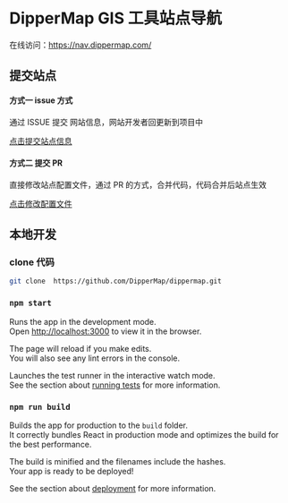 # DipperMap GIS 工具站点导航

在线访问：https://nav.dippermap.com/

## 提交站点

#### 方式一 issue 方式

通过 ISSUE 提交 网站信息，网站开发者回更新到项目中

[点击提交站点信息](https://github.com/DipperMap/dippermap/issues/new?assignees=&labels=&projects=&template=site_report.yml)

#### 方式二 提交 PR 

直接修改站点配置文件，通过 PR 的方式，合并代码，代码合并后站点生效

[点击修改配置文件](https://github.com/DipperMap/dippermap/edit/main/src/data/config.ts)

## 本地开发

### clone 代码

```bash
git clone  https://github.com/DipperMap/dippermap.git
````

### `npm start`

Runs the app in the development mode.\
Open [http://localhost:3000](http://localhost:3000) to view it in the browser.

The page will reload if you make edits.\
You will also see any lint errors in the console.


Launches the test runner in the interactive watch mode.\
See the section about [running tests](https://facebook.github.io/create-react-app/docs/running-tests) for more information.

### `npm run build`

Builds the app for production to the `build` folder.\
It correctly bundles React in production mode and optimizes the build for the best performance.

The build is minified and the filenames include the hashes.\
Your app is ready to be deployed!

See the section about [deployment](https://facebook.github.io/create-react-app/docs/deployment) for more information.

